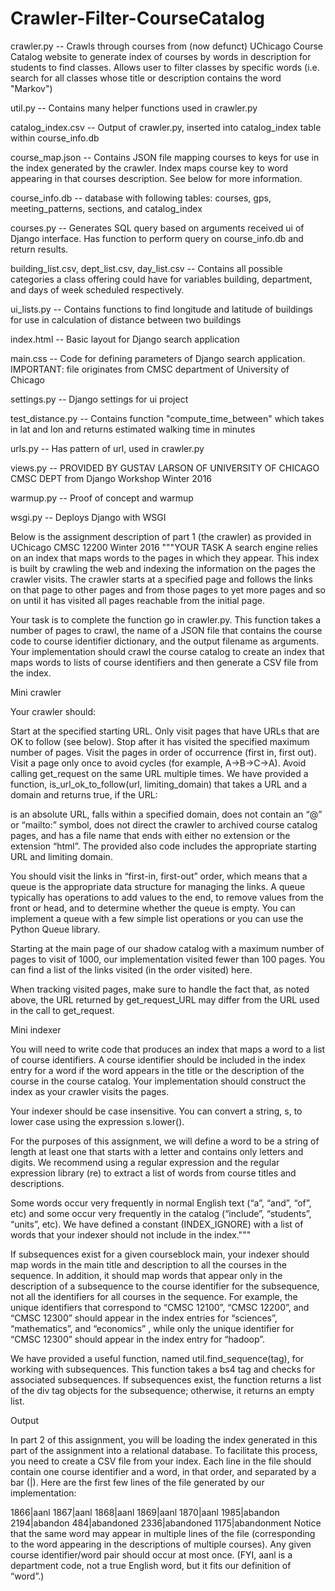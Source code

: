# Crawler-Filter-CourseCatalog
crawler.py -- Crawls through courses from (now defunct) UChicago Course Catalog website 
to generate index of courses by words in description for students to find classes. Allows user to filter classes by specific words (i.e. search for all classes whose title or description contains the word "Markov")

util.py -- Contains many helper functions used in crawler.py

catalog_index.csv -- Output of crawler.py, inserted into catalog_index table within course_info.db

course_map.json -- Contains JSON file mapping courses to keys for use in the index generated by the crawler. Index maps course key to word appearing in that courses description. See below for more information.

course_info.db -- database with following tables: courses, gps, meeting_patterns, sections, and catalog_index 

courses.py -- Generates SQL query based on arguments received ui of Django interface. Has function to perform query on course_info.db and return results. 

building_list.csv, dept_list.csv, day_list.csv -- Contains all possible categories a class offering could have for variables building, department, and days of week scheduled respectively. 

ui_lists.py -- Contains functions to find longitude and latitude of buildings for use in calculation of distance between two buildings

index.html -- Basic layout for Django search application

main.css -- Code for defining parameters of Django search application. IMPORTANT: file originates from CMSC department of University of Chicago

settings.py -- Django settings for ui project

test_distance.py -- Contains function "compute_time_between" which takes in lat and lon and returns estimated walking time in minutes 

urls.py -- Has pattern of url, used in crawler.py

views.py -- PROVIDED BY GUSTAV LARSON OF UNIVERSITY OF CHICAGO CMSC DEPT from Django Workshop Winter 2016

warmup.py -- Proof of concept and warmup

wsgi.py -- Deploys Django with WSGI

Below is the assignment description of part 1 (the crawler) as provided in UChicago CMSC 12200 Winter 2016
"""YOUR TASK
A search engine relies on an index that maps words to the pages in which they appear. This index is built by crawling the web and indexing the information on the pages the crawler visits. The crawler starts at a specified page and follows the links on that page to other pages and from those pages to yet more pages and so on until it has visited all pages reachable from the initial page.

Your task is to complete the function go in crawler.py. This function takes a number of pages to crawl, the name of a JSON file that contains the course code to course identifier dictionary, and the output filename as arguments. Your implementation should crawl the course catalog to create an index that maps words to lists of course identifiers and then generate a CSV file from the index.

Mini crawler

Your crawler should:

Start at the specified starting URL.
Only visit pages that have URLs that are OK to follow (see below).
Stop after it has visited the specified maximum number of pages.
Visit the pages in order of occurrence (first in, first out).
Visit a page only once to avoid cycles (for example, A->B->C->A).
Avoid calling get_request on the same URL multiple times.
We have provided a function, is_url_ok_to_follow(url, limiting_domain) that takes a URL and a domain and returns true, if the URL:

is an absolute URL,
falls within a specified domain,
does not contain an “@” or “mailto:” symbol,
does not direct the crawler to archived course catalog pages, and
has a file name that ends with either no extension or the extension “html”.
The provided also code includes the appropriate starting URL and limiting domain.

You should visit the links in “first-in, first-out” order, which means that a queue is the appropriate data structure for managing the links. A queue typically has operations to add values to the end, to remove values from the front or head, and to determine whether the queue is empty. You can implement a queue with a few simple list operations or you can use the Python Queue library.

Starting at the main page of our shadow catalog with a maximum number of pages to visit of 1000, our implementation visited fewer than 100 pages. You can find a list of the links visited (in the order visited) here.

When tracking visited pages, make sure to handle the fact that, as noted above, the URL returned by get_request_URL may differ from the URL used in the call to get_request.

Mini indexer

You will need to write code that produces an index that maps a word to a list of course identifiers. A course identifier should be included in the index entry for a word if the word appears in the title or the description of the course in the course catalog. Your implementation should construct the index as your crawler visits the pages.

Your indexer should be case insensitive. You can convert a string, s, to lower case using the expression s.lower().

For the purposes of this assignment, we will define a word to be a string of length at least one that starts with a letter and contains only letters and digits. We recommend using a regular expression and the regular expression library (re) to extract a list of words from course titles and descriptions.

Some words occur very frequently in normal English text (“a”, “and”, “of”, etc) and some occur very frequently in the catalog (“include”, “students”, “units”, etc). We have defined a constant (INDEX_IGNORE) with a list of words that your indexer should not include in the index."""

If subsequences exist for a given courseblock main, your indexer should map words in the main title and description to all the courses in the sequence. In addition, it should map words that appear only in the description of a subsequence to the course identifier for the subsequence, not all the identifiers for all courses in the sequence. For example, the unique identifiers that correspond to “CMSC 12100”, “CMSC 12200”, and “CMSC 12300” should appear in the index entries for “sciences”, “mathematics”, and “economics” , while only the unique identifier for “CMSC 12300” should appear in the index entry for “hadoop”.

We have provided a useful function, named util.find_sequence(tag), for working with subsequences. This function takes a bs4 tag and checks for associated subsequences. If subsequences exist, the function returns a list of the div tag objects for the subsequence; otherwise, it returns an empty list.

Output

In part 2 of this assignment, you will be loading the index generated in this part of the assignment into a relational database. To facilitate this process, you need to create a CSV file from your index. Each line in the file should contain one course identifier and a word, in that order, and separated by a bar (|). Here are the first few lines of the file generated by our implementation:

1866|aanl
1867|aanl
1868|aanl
1869|aanl
1870|aanl
1985|abandon
2194|abandon
484|abandoned
2336|abandoned
1175|abandonment
Notice that the same word may appear in multiple lines of the file (corresponding to the word appearing in the descriptions of multiple courses). Any given course identifier/word pair should occur at most once. (FYI, aanl is a department code, not a true English word, but it fits our definition of “word”.)
